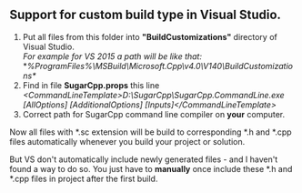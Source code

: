 ## Support for custom build type in Visual Studio.

1. Put all files from this folder into **"BuildCustomizations"** directory of Visual Studio.<br/>
*For example for VS 2015 a path will be like that:* **%ProgramFiles%\MSBuild\Microsoft.Cpp\v4.0\V140\BuildCustomizations\**
2. Find in file **SugarCpp.props** this line<br/>
*&lt;CommandLineTemplate&gt;D:\SugarCpp\SugarCpp.CommandLine.exe [AllOptions] [AdditionalOptions] [Inputs]&lt;/CommandLineTemplate&gt;*
3. Correct path for SugarCpp command line compiler on **your** computer.

Now all files with *.sc extension will be build to corresponding *.h and *.cpp files automatically whenever you build your project or solution.

But VS don't automatically include newly generated files - and I haven't found a way to do so.
You just have to **manually** once include these *.h and *.cpp files in project after the first build.
